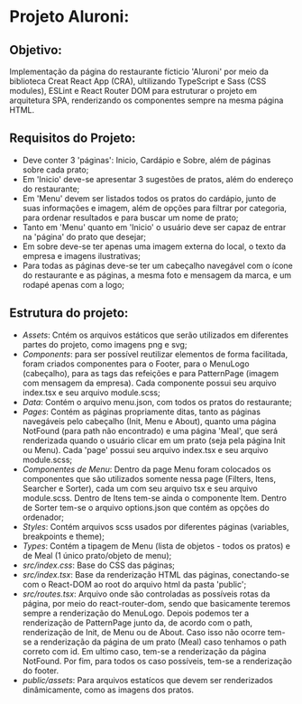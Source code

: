 # Projeto Aluroni:

## Objetivo: 
Implementação da página do restaurante fícticio 'Aluroni' por meio da biblioteca Creat React App (CRA), ultilizando TypeScript e Sass (CSS modules), ESLint e React Router DOM para estruturar o projeto em arquitetura SPA, renderizando os componentes sempre na mesma página HTML. 

## Requisitos do Projeto:
<ul>
   <li>Deve conter 3 'páginas': Inicio, Cardápio e Sobre, além de páginas sobre cada prato;</li>
   <li>Em 'Inicio' deve-se apresentar 3 sugestões de pratos, além do endereço do restaurante;</li>
   <li>Em 'Menu' devem ser listados todos os pratos do cardápio, junto de suas informações e imagem, além de opções para filtrar por categoria, para ordenar resultados e para buscar um nome de prato; </li>
   <li>Tanto em 'Menu' quanto em 'Inicio' o usuário deve ser capaz de entrar na 'página' do prato que desejar;</li>
   <li>Em sobre deve-se ter apenas uma imagem externa do local, o texto da empresa e imagens ilustrativas;</li>
   <li>Para todas as páginas deve-se ter um cabeçalho navegável com o ícone do restaurante e as páginas, a mesma foto e mensagem da marca, e um rodapé apenas com a logo;</li>
</ul>


## Estrutura do projeto:
<ul>
   <li><i>Assets</i>: Cntém os arquivos estáticos que serão utilizados em diferentes partes do projeto, como imagens png e svg;</li>
   <li><i>Components</i>: para ser possível reutilizar elementos de forma facilitada, foram criados componentes para o Footer, para o MenuLogo (cabeçalho), para as tags das refeições e para PatternPage (imagem com mensagem da empresa). Cada componente possui seu arquivo index.tsx e seu arquivo module.scss;</li>
   <li><i>Data</i>: Contém o arquivo menu.json, com todos os pratos do restaurante;</li>
   <li><i>Pages</i>: Contém as páginas propriamente ditas, tanto as páginas navegáveis pelo cabeçalho (Init, Menu e About), quanto uma página NotFound (para path não encontrado) e uma página 'Meal', que será renderizada quando o usuário clicar em um prato (seja pela página Init ou Menu). Cada 'page' possui seu arquivo index.tsx e seu arquivo module.scss;</li>
   <li><i>Componentes de Menu</i>: Dentro da page Menu foram colocados os componentes que são utilizados somente nessa page (Filters, Itens, Searcher e Sorter), cada um com seu arquivo tsx e seu arquivo module.scss. Dentro de Itens tem-se ainda o componente Item. Dentro de Sorter tem-se o arquivo options.json que contém as opções do ordenador;</li>
   <li><i>Styles</i>: Contém arquivos scss usados por diferentes páginas (variables, breakpoints e theme);</li>
   <li><i>Types</i>: Contém a tipagem de Menu (lista de objetos - todos os pratos) e de Meal (1 único prato/objeto de menu);</li>
   <li><i>src/index.css</i>: Base do CSS das páginas;</li>
   <li><i>src/index.tsx</i>: Base da renderização HTML das páginas, conectando-se com o React-DOM ao root do arquivo html da pasta 'public'; </li>
   <li><i>src/routes.tsx</i>: Arquivo onde são controladas as possíveis rotas da página, por meio do react-router-dom, sendo que basicamente teremos sempre a renderização do MenuLogo. Depois podemos ter a renderização de PatternPage junto da, de acordo com o path, renderização de Init, de Menu ou de About. Caso isso não ocorre tem-se a renderização da página de um prato (Meal) caso tenhamos o path correto com id. Em ultimo caso, tem-se a renderização da página NotFound. Por fim, para todos os caso possíveis, tem-se a renderização do footer.</li>
   <li><i>public/assets</i>: Para arquivos estatícos que devem ser renderizados dinâmicamente, como as imagens dos pratos.</li>
</ul>


